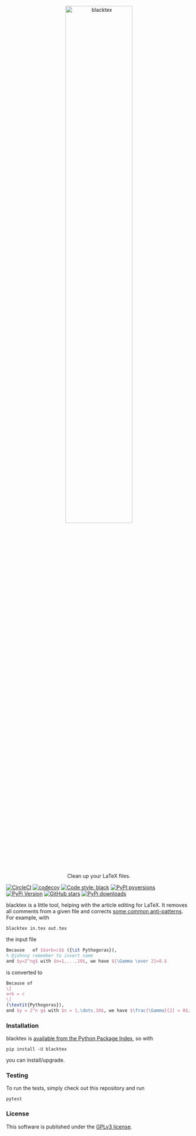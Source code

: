 <p align="center">
  <a href="https://github.com/nschloe/blacktex"><img alt="blacktex" src="https://nschloe.github.io/blacktex/logo.svg" width="60%"></a>
  <p align="center">Clean up your LaTeX files.</p>
</p>

[![CircleCI](https://img.shields.io/circleci/project/github/nschloe/blacktex/master.svg?style=flat-square)](https://circleci.com/gh/nschloe/blacktex/tree/master)
[![codecov](https://img.shields.io/codecov/c/github/nschloe/blacktex.svg?style=flat-square)](https://codecov.io/gh/nschloe/blacktex)
[![Code style: black](https://img.shields.io/badge/code%20style-black-000000.svg?style=flat-square)](https://github.com/psf/black)
[![PyPI pyversions](https://img.shields.io/pypi/pyversions/blacktex.svg?style=flat-square)](https://pypi.org/pypi/blacktex/)
[![PyPi Version](https://img.shields.io/pypi/v/blacktex.svg?style=flat-square)](https://pypi.python.org/pypi/blacktex)
[![GitHub stars](https://img.shields.io/github/stars/nschloe/blacktex.svg?style=flat-square&logo=github&label=Stars&logoColor=white)](https://github.com/nschloe/blacktex)
[![PyPi downloads](https://img.shields.io/pypi/dm/blacktex.svg?style=flat-square)](https://pypistats.org/packages/blacktex)

blacktex is a little tool, helping with the article editing for LaTeX. It removes all
comments from a given file and corrects [some common
anti-patterns](http://mirrors.ctan.org/info/l2tabu/english/l2tabuen.pdf). For example,
with
```
blacktex in.tex out.tex
```
the input file
```latex
Because   of $$a+b=c$$ ({\it Pythogoras}),
% @johnny remember to insert name
and $y=2^ng$ with $n=1,...,10$, we have ${\Gamma \over 2}=8.$
```
is converted to
```latex
Because of
\[
a+b = c
\]
(\textit{Pythogoras}),
and $y = 2^n g$ with $n = 1,\dots,10$, we have $\frac{\Gamma}{2} = 8$.
```

### Installation

blacktex is [available from the Python Package Index](https://pypi.python.org/pypi/blacktex/), so with
```
pip install -U blacktex
```
you can install/upgrade.

### Testing

To run the tests, simply check out this repository and run
```
pytest
```

### License
This software is published under the [GPLv3 license](https://www.gnu.org/licenses/gpl-3.0.en.html).
